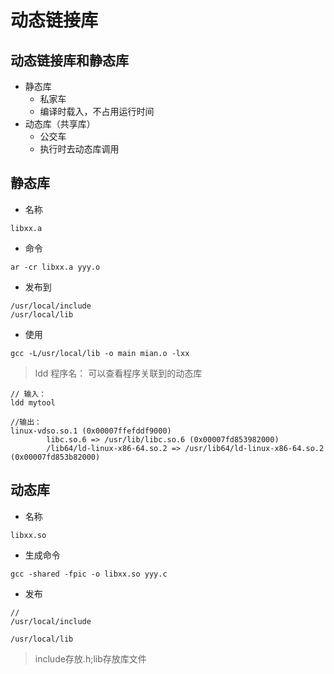 # 动态链接库
## 动态链接库和静态库
- 静态库
    - 私家车
    - 编译时载入，不占用运行时间
- 动态库（共享库）
    - 公交车
    - 执行时去动态库调用

## 静态库
- 名称
```
libxx.a
```
- 命令
```
ar -cr libxx.a yyy.o
```
- 发布到
```
/usr/local/include
/usr/local/lib
```
- 使用
```
gcc -L/usr/local/lib -o main mian.o -lxx
```

> ldd 程序名： 可以查看程序关联到的动态库
```
// 输入：
ldd mytool

//输出：                                                                               linux-vdso.so.1 (0x00007ffefddf9000)
        libc.so.6 => /usr/lib/libc.so.6 (0x00007fd853982000)
        /lib64/ld-linux-x86-64.so.2 => /usr/lib64/ld-linux-x86-64.so.2 (0x00007fd853b82000)
```
## 动态库
- 名称
```
libxx.so
```
- 生成命令
```
gcc -shared -fpic -o libxx.so yyy.c
```

- 发布
```
// 
/usr/local/include

/usr/local/lib
```
> include存放.h;lib存放库文件